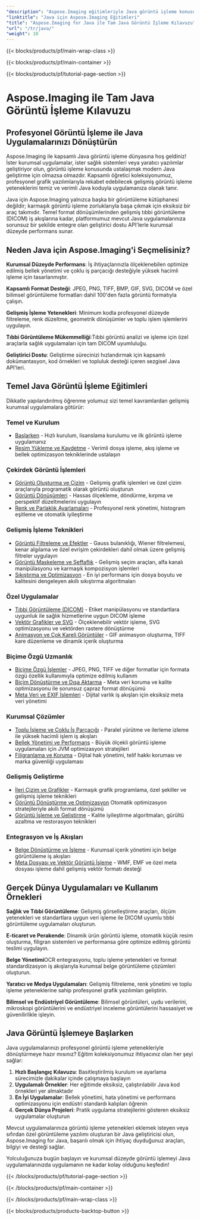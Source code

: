 ```yaml
---
"description": "Aspose.Imaging eğitimleriyle Java görüntü işleme konusunda uzmanlaşın. Kapsamlı adım adım kılavuzlarla görüntü dönüştürme, geliştirme, DICOM işleme, toplu işlemler ve gelişmiş filtreleme tekniklerini öğrenin."
"linktitle": "Java için Aspose.Imaging Eğitimleri"
"title": "Aspose.Imaging for Java ile Tam Java Görüntü İşleme Kılavuzu"
"url": "/tr/java/"
"weight": 10
---
```


{{< blocks/products/pf/main-wrap-class >}}

{{< blocks/products/pf/main-container >}}

{{< blocks/products/pf/tutorial-page-section >}}

# Aspose.Imaging ile Tam Java Görüntü İşleme Kılavuzu

## Profesyonel Görüntü İşleme ile Java Uygulamalarınızı Dönüştürün

Aspose.Imaging ile kapsamlı Java görüntü işleme dünyasına hoş geldiniz! İster kurumsal uygulamalar, ister sağlık sistemleri veya yaratıcı yazılımlar geliştiriyor olun, görüntü işleme konusunda ustalaşmak modern Java geliştirme için olmazsa olmazdır. Kapsamlı öğretici koleksiyonumuz, profesyonel grafik yazılımlarıyla rekabet edebilecek gelişmiş görüntü işleme yeteneklerini temiz ve verimli Java koduyla uygulamanıza olanak tanır.

Java için Aspose.Imaging yalnızca başka bir görüntüleme kütüphanesi değildir; karmaşık görüntü işleme zorluklarıyla başa çıkmak için eksiksiz bir araç takımıdır. Temel format dönüşümlerinden gelişmiş tıbbi görüntüleme (DICOM) iş akışlarına kadar, platformumuz mevcut Java uygulamalarınıza sorunsuz bir şekilde entegre olan geliştirici dostu API'lerle kurumsal düzeyde performans sunar.

## Neden Java için Aspose.Imaging'i Seçmelisiniz?

**Kurumsal Düzeyde Performans**: İş ihtiyaçlarınızla ölçeklenebilen optimize edilmiş bellek yönetimi ve çoklu iş parçacığı desteğiyle yüksek hacimli işleme için tasarlanmıştır.

**Kapsamlı Format Desteği**: JPEG, PNG, TIFF, BMP, GIF, SVG, DICOM ve özel bilimsel görüntüleme formatları dahil 100'den fazla görüntü formatıyla çalışın.

**Gelişmiş İşleme Yetenekleri**: Minimum kodla profesyonel düzeyde filtreleme, renk düzeltme, geometrik dönüşümler ve toplu işlem işlemlerini uygulayın.

**Tıbbi Görüntüleme Mükemmelliği**:Tıbbi görüntü analizi ve işleme için özel araçlarla sağlık uygulamaları için tam DICOM uyumluluğu.

**Geliştirici Dostu**: Geliştirme sürecinizi hızlandırmak için kapsamlı dokümantasyon, kod örnekleri ve topluluk desteği içeren sezgisel Java API'leri.

## Temel Java Görüntü İşleme Eğitimleri

Dikkatle yapılandırılmış öğrenme yolumuz sizi temel kavramlardan gelişmiş kurumsal uygulamalara götürür:

### Temel ve Kurulum
- [Başlarken](./getting-started/) - Hızlı kurulum, lisanslama kurulumu ve ilk görüntü işleme uygulamanız
- [Resim Yükleme ve Kaydetme](./image-loading-saving/) - Verimli dosya işleme, akış işleme ve bellek optimizasyon tekniklerinde ustalaşın

### Çekirdek Görüntü İşlemleri
- [Görüntü Oluşturma ve Çizim](./image-creation-drawing/) - Gelişmiş grafik işlemleri ve özel çizim araçlarıyla programatik olarak görüntü oluşturun
- [Görüntü Dönüşümleri](./image-transformations/) - Hassas ölçekleme, döndürme, kırpma ve perspektif düzeltmelerini uygulayın
- [Renk ve Parlaklık Ayarlamaları](./color-brightness-adjustments/) - Profesyonel renk yönetimi, histogram eşitleme ve otomatik iyileştirme

### Gelişmiş İşleme Teknikleri
- [Görüntü Filtreleme ve Efektler](./image-filtering-effects/) - Gauss bulanıklığı, Wiener filtrelemesi, kenar algılama ve özel evrişim çekirdekleri dahil olmak üzere gelişmiş filtreler uygulayın
- [Görüntü Maskeleme ve Şeffaflık](./image-masking-transparency/) - Gelişmiş seçim araçları, alfa kanalı manipülasyonu ve karmaşık kompozisyon işlemleri
- [Sıkıştırma ve Optimizasyon](./compression-optimization/) - En iyi performans için dosya boyutu ve kalitesini dengeleyen akıllı sıkıştırma algoritmaları

### Özel Uygulamalar
- [Tıbbi Görüntüleme (DICOM)](./medical-imaging-dicom/) - Etiket manipülasyonu ve standartlara uygunluk ile sağlık hizmetlerine uygun DICOM işleme
- [Vektör Grafikler ve SVG](./vector-graphics-svg/) - Ölçeklenebilir vektör işleme, SVG optimizasyonu ve vektörden rastere dönüştürme
- [Animasyon ve Çok Kareli Görüntüler](./animation-multi-frame-images/) - GIF animasyon oluşturma, TIFF kare düzenleme ve dinamik içerik oluşturma

### Biçime Özgü Uzmanlık
- [Biçime Özgü İşlemler](./format-specific-operations/) - JPEG, PNG, TIFF ve diğer formatlar için formata özgü özellik kullanımıyla optimize edilmiş kullanım
- [Biçim Dönüştürme ve Dışa Aktarma](./format-conversion-export/) - Meta veri koruma ve kalite optimizasyonu ile sorunsuz çapraz format dönüşümü
- [Meta Veri ve EXIF İşlemleri](./metadata-exif-operations/) - Dijital varlık iş akışları için eksiksiz meta veri yönetimi

### Kurumsal Çözümler
- [Toplu İşleme ve Çoklu İş Parçacığı](./batch-processing-multi-threading/) - Paralel yürütme ve ilerleme izleme ile yüksek hacimli işlem iş akışları
- [Bellek Yönetimi ve Performans](./memory-management-performance/) - Büyük ölçekli görüntü işleme uygulamaları için JVM optimizasyon stratejileri
- [Filigranlama ve Koruma](./watermarking-protection/) - Dijital hak yönetimi, telif hakkı koruması ve marka güvenliği uygulaması

### Gelişmiş Geliştirme
- [İleri Çizim ve Grafikler](./advanced-drawing-graphics/) - Karmaşık grafik programlama, özel şekiller ve gelişmiş işleme teknikleri
- [Görüntü Dönüştürme ve Optimizasyon](./image-conversion-and-optimization/) Otomatik optimizasyon stratejileriyle akıllı format dönüşümü
- [Görüntü İşleme ve Geliştirme](./image-processing-and-enhancement/) - Kalite iyileştirme algoritmaları, gürültü azaltma ve restorasyon teknikleri

### Entegrasyon ve İş Akışları
- [Belge Dönüştürme ve İşleme](./document-conversion-and-processing/) - Kurumsal içerik yönetimi için belge görüntüleme iş akışları
- [Meta Dosyası ve Vektör Görüntü İşleme](./metafile-and-vector-image-handling/) - WMF, EMF ve özel meta dosyası işleme dahil gelişmiş vektör formatı desteği

## Gerçek Dünya Uygulamaları ve Kullanım Örnekleri

**Sağlık ve Tıbbi Görüntüleme**: Gelişmiş görselleştirme araçları, ölçüm yetenekleri ve standartlara uygun veri işleme ile DICOM uyumlu tıbbi görüntüleme uygulamaları oluşturun.

**E-ticaret ve Perakende**: Dinamik ürün görüntü işleme, otomatik küçük resim oluşturma, filigran sistemleri ve performansa göre optimize edilmiş görüntü teslimi uygulayın.

**Belge Yönetimi**OCR entegrasyonu, toplu işleme yetenekleri ve format standardizasyon iş akışlarıyla kurumsal belge görüntüleme çözümleri oluşturun.

**Yaratıcı ve Medya Uygulamaları**: Gelişmiş filtreleme, renk yönetimi ve toplu işleme yeteneklerine sahip profesyonel grafik yazılımları geliştirin.

**Bilimsel ve Endüstriyel Görüntüleme**: Bilimsel görüntüleri, uydu verilerini, mikroskopi görüntülerini ve endüstriyel inceleme görüntülerini hassasiyet ve güvenilirlikle işleyin.

## Java Görüntü İşlemeye Başlarken

Java uygulamalarınızı profesyonel görüntü işleme yetenekleriyle dönüştürmeye hazır mısınız? Eğitim koleksiyonumuz ihtiyacınız olan her şeyi sağlar:

1. **Hızlı Başlangıç Kılavuzu**: Basitleştirilmiş kurulum ve ayarlama sürecimizle dakikalar içinde çalışmaya başlayın
2. **Uygulamalı Örnekler**: Her eğitimde eksiksiz, çalıştırılabilir Java kod örnekleri yer almaktadır
3. **En İyi Uygulamalar**: Bellek yönetimi, hata yönetimi ve performans optimizasyonu için endüstri standardı kalıpları öğrenin
4. **Gerçek Dünya Projeleri**: Pratik uygulama stratejilerini gösteren eksiksiz uygulamalar oluşturun

Mevcut uygulamalarınıza görüntü işleme yetenekleri eklemek isteyen veya sıfırdan özel görüntüleme yazılımı oluşturan bir Java geliştiricisi olun, Aspose.Imaging for Java, başarılı olmak için ihtiyaç duyduğunuz araçları, bilgiyi ve desteği sağlar.

Yolculuğunuza bugün başlayın ve kurumsal düzeyde görüntü işlemeyi Java uygulamalarınızda uygulamanın ne kadar kolay olduğunu keşfedin!

{{< /blocks/products/pf/tutorial-page-section >}}

{{< /blocks/products/pf/main-container >}}

{{< /blocks/products/pf/main-wrap-class >}}

{{< blocks/products/products-backtop-button >}}